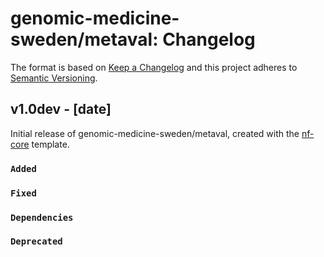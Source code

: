 # genomic-medicine-sweden/metaval: Changelog

The format is based on [Keep a Changelog](https://keepachangelog.com/en/1.0.0/)
and this project adheres to [Semantic Versioning](https://semver.org/spec/v2.0.0.html).

## v1.0dev - [date]

Initial release of genomic-medicine-sweden/metaval, created with the [nf-core](https://nf-co.re/) template.

### `Added`

### `Fixed`

### `Dependencies`

### `Deprecated`
